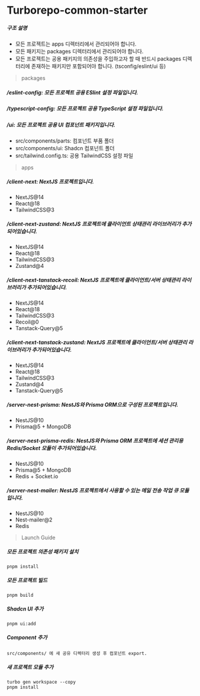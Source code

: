 # Turborepo-common-starter

##### 구조 설명

- 모든 프로젝트는 apps 디렉터리에서 관리되어야 합니다.
- 모든 패키지는 packages 디렉터리에서 관리되어야 합니다.
- 모든 프로젝트는 공용 패키지의 의존성을 주입하고자 할 때 반드시 packages 디렉터리에 존재하는 패키지만 포함되어야 합니다. (tsconfig/eslint/ui 등)

> packages

##### /eslint-config: 모든 프로젝트 공용 ESlint 설정 파일입니다.

##### /typescript-config: 모든 프로젝트 공용 TypeScript 설정 파일입니다.

##### /ui: 모든 프로젝트 공용 UI 컴포넌트 패키지입니다.

- src/components/parts: 컴포넌트 부품 폴더
- src/components/ui: Shadcn 컴포넌트 폴더
- src/tailwind.config.ts: 공용 TailwindCSS 설정 파일

> apps

##### /client-next: NextJS 프로젝트입니다.

- NextJS@14
- React@18
- TailwindCSS@3

##### /client-next-zustand: NextJS 프로젝트에 클라이언트 상태관리 라이브러리가 추가되어있습니다.

- NextJS@14
- React@18
- TailwindCSS@3
- Zustand@4

##### /client-next-tanstack-recoil: NextJS 프로젝트에 클라이언트/서버 상태관리 라이브러리가 추가되어있습니다.

- NextJS@14
- React@18
- TailwindCSS@3
- Recoil@0
- Tanstack-Query@5

##### /client-next-tanstack-zustand: NextJS 프로젝트에 클라이언트/서버 상태관리 라이브러리가 추가되어있습니다.

- NextJS@14
- React@18
- TailwindCSS@3
- Zustand@4
- Tanstack-Query@5

##### /server-nest-prisma: NestJS와 Prisma ORM으로 구성된 프로젝트입니다.

- NestJS@10
- Prisma@5 + MongoDB

##### /server-nest-prisma-redis: NestJS와 Prisma ORM 프로젝트에 세션 관리용 Redis/Socket 모듈이 추가되어있습니다.

- NestJS@10
- Prisma@5 + MongoDB
- Redis + Socket.io

##### /server-nest-mailer: NestJS 프로젝트에서 사용할 수 있는 메일 전송 작업 큐 모듈입니다.

- NestJS@10
- Nest-mailer@2
- Redis

> Launch Guide

##### 모든 프로젝트 의존성 패키지 설치

```
pnpm install
```

##### 모든 프로젝트 빌드

```
pnpm build
```

##### Shadcn UI 추가

```
pnpm ui:add
```

##### Component 추가

```
src/components/ 에 새 공유 디렉터리 생성 후 컴포넌트 export.
```

##### 새 프로젝트 모듈 추가

```
turbo gen workspace --copy
pnpm install
```
